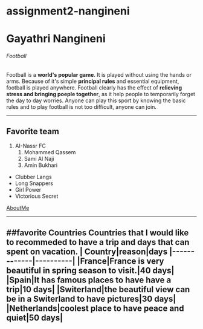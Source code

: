 # assignment2-nangineni
# Gayathri Nangineni
###### Football
Football is a **world's popular game**. It is played without using the hands or arms. Because of it's simple **principal rules** and essential equipment, football is played anywhere. Football clearly has the effect of 
**relieving stress and bringing poeple together**, as it help people to temporarily forget the day to day worries. Anyone can play this sport by knowing the basic rules and to play football is not too difficult, anyone can join. 
*****
## Favorite team
1. AI-Nassr FC
    1. Mohammed Qassem
    4. Sami Al Naji
    17. Amin Bukhari
- Clubber Langs
- Long Snappers
- Girl Power
- Victorious Secret

[AboutMe](https://github.com/Nangineni33/assignment2-nangineni/blob/main/VS.jpeg)
*****
##favorite Countries
Countries that I would like to recommeded to have a trip and days that can spent on vacation.
| Country|reason|days
|-------------|----------|
|France|France is very beautiful in spring season to visit.|40 days|
|Spain|It has famous places to have have a trip|10 days|
|Switerland|the beautiful view can be in a Switerland to have pictures|30 days|
|Netherlands|coolest place to have peace and quiet|50 days|
------------------

